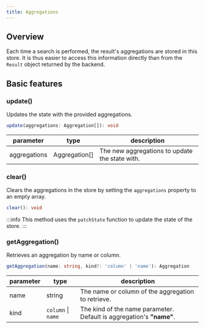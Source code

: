 ```yaml
---
title: Aggregations
---
```


## Overview

Each time a search is performed, the result's aggregations are stored in this store.
It is thus easier to access this information directly than from the `Result` object returned by the backend.

## Basic features

### update()

Updates the state with the provided aggregations.
  
  ```typescript
  update(aggregations: Aggregation[]): void
  ```

| parameter    | type           | description                                      |
|--------------|----------------|--------------------------------------------------|
| aggregations | Aggregation[]  | The new aggregations to update the state with.   |

### clear()

Clears the aggregations in the store by setting the `aggregations` property to an empty array.
  
  ```typescript
  clear(): void
  ```


:::info
This method uses the `patchState` function to update the state of the store.
:::

### getAggregation()

Retrieves an aggregation by name or column.
  
  ```typescript
  getAggregation(name: string, kind?: 'column' | 'name'): Aggregation
  ```
  

| parameter | type   | description                                      |
|-----------|--------|--------------------------------------------------|
| name      | string | The name or column of the aggregation to retrieve.|
| kind      | `column` \| `name` | The kind of the name parameter. Default is aggregation's __"name"__.|
